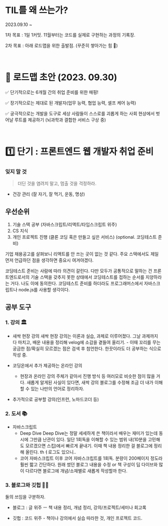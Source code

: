 # TIL를 왜 쓰는가?

2023.09.10 ~

1차 목표 : 1일 1커밋. 11월부터는 코드를 실제로 구현하는 과정의 기록장.

2차 목표 : 아래 로드맵을 위한 출발점. (꾸준히 쌓아가는 힘 💪)

<br />

# 📍 로드맵 초안 (2023. 09.30)

✅ 단기적으로는 6개월 간의 취업 준비를 위한 매핑!

✅ 장기적으로는 제대로 된 개발자(업무 능력, 협업 능력, 셀프 케어 능력)

✅ 궁극적으로는 개발을 도구로 세상 사람들이 스스로를 괴롭게 하는 사회 현상에서 벗어날 루트를 제공하기 (뇌과학과 결합한 서비스 구상 중)

<br />

# 1️⃣ 단기 : 프론트엔드 웹 개발자 취업 준비

### 잊지 말 것

> 더딘 것을 염려치 말고, 멈출 것을 걱정하라.

- 건강 관리 (잘 자기, 잘 먹기, 운동, 명상)

## 우선순위

1. 기술 스택 공부 (자바스크립트/리액트/타입스크립트 위주)
2. CS 지식
3. 개인 프로젝트 진행 (클론 코딩 혹은 만들고 싶은 서비스)
   (optional. 코딩테스트 준비)

기업 채용공고를 살펴보니 리액트를 안 쓰는 곳이 없는 것 같다. 주요 스택에서도 제일 먼저 언급하던 점을 생각하면 중요시 여겨야겠다.

코딩테스트 준비는 사람에 따라 의견이 갈린다. 다만 모두가 공통적으로 말하는 건 프론트엔드로서의 기술 스택을 갖추지 못한 상태에서 코딩테스트를 접하는 순서를 지양하라는 거다. 나도 이에 동의한다. 코딩테스트 준비를 하더라도 프로그래머스에서 자바스크립트나 node.js를 사용할 생각이다.

## 공부 도구

### 1. 강의 🏛

- 새싹 현장 강의
  새싹 현장 강의는 이론과 실습, 과제로 이루어졌다. 그날 과제까지 다 마치고, 배운 내용을 정리해 velog에 소감을 곁들여 올리기. - 이때 꼬리를 무는 궁금한 점/확실히 모르겠는 점은 검색 후 첨언한다. 한끗이라도 더 공부하는 식으로 작성 중.

- 코딩온에서 추가 제공하는 온라인 강의

  - 현장과 온라인 강의 주체가 같아서 진행 방식 등 여러모로 비슷한 점이 많을 거다. 새롭게 알게된 사실이 있다면, 새싹 강의 블로그를 수정해 조금 더 내가 이해할 수 있는 나만의 언어로 정리하자.

- 추가적으로 공부할 강의(인프런, 노마드코더 등)

### 2. 도서 📚

- 자바스크립트
  - Deep Dive
    Deep Dive는 정말 세세하게 쓴 책이라서 배우는 재미가 있는데 동시에 그만큼 난관이 있다. 일단 1회독을 이해할 수 있는 범위 내(10분을 고민해도 모르겠으면 스킵)에서 빠르게 끝내기. 이때 책 내용 정리한 걸 블로그에 정리해 올린다. thㅓ로그도 있으니..
  - 코어 자바스크립트
    이후 코어 자바스크립트를 1회독. 분량이 200페이지 정도라 훨씬 짧고 간단하다. 원래 썼던 블로그 내용을 수정 or 책 구성이 딥 다이브와 많이 다르다면 블로그에 개념/소재별로 새롭게 작성할까 한다.

### 3. 블로그와 깃헙 ✍🏻

둘의 쓰임을 구분하자.

- 블로그 : 글 위주 ㅡ 책 내용 정리, 개념 정리, 강의/프로젝트/세미나 회고록

- 깃헙 : 코드 위주 - 책이나 강의에서 실습 따라한 것, 개인 프로젝트 코드.

